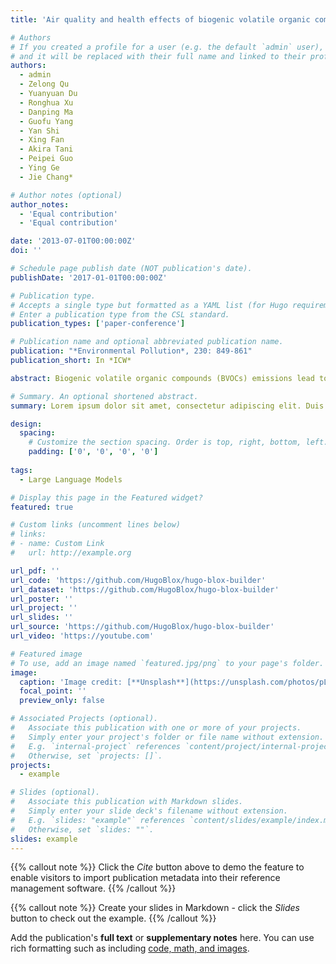 ```yaml
---
title: 'Air quality and health effects of biogenic volatile organic compounds emissions from urban green spaces and the mitigation strategies'

# Authors
# If you created a profile for a user (e.g. the default `admin` user), write the username (folder name) here
# and it will be replaced with their full name and linked to their profile.
authors:
  - admin
  - Zelong Qu
  - Yuanyuan Du
  - Ronghua Xu 
  - Danping Ma 
  - Guofu Yang
  - Yan Shi
  - Xing Fan
  - Akira Tani
  - Peipei Guo
  - Ying Ge
  - Jie Chang*

# Author notes (optional)
author_notes:
  - 'Equal contribution'
  - 'Equal contribution'

date: '2013-07-01T00:00:00Z'
doi: ''

# Schedule page publish date (NOT publication's date).
publishDate: '2017-01-01T00:00:00Z'

# Publication type.
# Accepts a single type but formatted as a YAML list (for Hugo requirements).
# Enter a publication type from the CSL standard.
publication_types: ['paper-conference']

# Publication name and optional abbreviated publication name.
publication: "*Environmental Pollution*, 230: 849-861"
publication_short: In *ICW*

abstract: Biogenic volatile organic compounds (BVOCs) emissions lead to fine particulate matter (PM2.5) and ground-level ozone pollution, and are harmful to human health, especially in urban areas. However, most BVOCs estimations ignored the emissions from urban green spaces, causing inaccuracies in the understanding of regional BVOCs emissions and their environmental and health effects. In this study, we used the latest local vegetation datasets from our field survey and applied an estimation model to analyze the spatial-temporal patterns, air quality impacts, health damage and mitigating strategies of BVOCs emissions in the Greater Beijing Area. Results showed that:(1) the urban core was the hotspot of regional BVOCs emissions for the highest region-based emission intensity (3.0 g C m−2 yr−1) among the 11 sub-regions; (2) urban green spaces played much more important roles (account for 62% of total health damage) than rural forests in threating human health; (3) BVOCs emissions from green spaces will more than triple by 2050 due to urban area expansion, tree growth and environmental changes; and (4) adopting proactive management (e.g. adjusting tree species composition) can reduce 61% of the BVOCs emissions and 50% of the health damage related to BVOCs emissions by 2050.

# Summary. An optional shortened abstract.
summary: Lorem ipsum dolor sit amet, consectetur adipiscing elit. Duis posuere tellus ac convallis placerat. Proin tincidunt magna sed ex sollicitudin condimentum.

design:
  spacing:
    # Customize the section spacing. Order is top, right, bottom, left.
    padding: ['0', '0', '0', '0']
    
tags:
  - Large Language Models

# Display this page in the Featured widget?
featured: true

# Custom links (uncomment lines below)
# links:
# - name: Custom Link
#   url: http://example.org

url_pdf: ''
url_code: 'https://github.com/HugoBlox/hugo-blox-builder'
url_dataset: 'https://github.com/HugoBlox/hugo-blox-builder'
url_poster: ''
url_project: ''
url_slides: ''
url_source: 'https://github.com/HugoBlox/hugo-blox-builder'
url_video: 'https://youtube.com'

# Featured image
# To use, add an image named `featured.jpg/png` to your page's folder.
image:
  caption: 'Image credit: [**Unsplash**](https://unsplash.com/photos/pLCdAaMFLTE)'
  focal_point: ''
  preview_only: false

# Associated Projects (optional).
#   Associate this publication with one or more of your projects.
#   Simply enter your project's folder or file name without extension.
#   E.g. `internal-project` references `content/project/internal-project/index.md`.
#   Otherwise, set `projects: []`.
projects:
  - example

# Slides (optional).
#   Associate this publication with Markdown slides.
#   Simply enter your slide deck's filename without extension.
#   E.g. `slides: "example"` references `content/slides/example/index.md`.
#   Otherwise, set `slides: ""`.
slides: example
---
```


{{% callout note %}}
Click the _Cite_ button above to demo the feature to enable visitors to import publication metadata into their reference management software.
{{% /callout %}}

{{% callout note %}}
Create your slides in Markdown - click the _Slides_ button to check out the example.
{{% /callout %}}

Add the publication's **full text** or **supplementary notes** here. You can use rich formatting such as including [code, math, and images](https://docs.hugoblox.com/content/writing-markdown-latex/).
